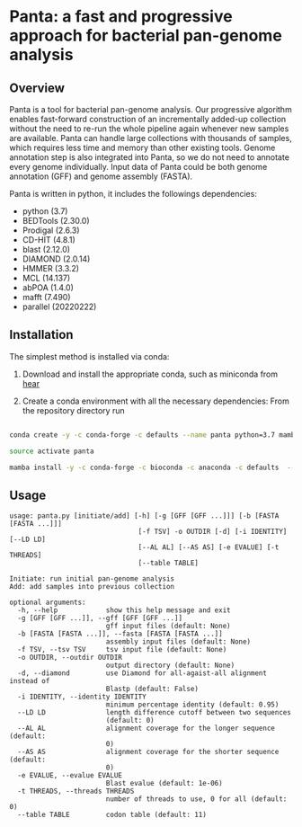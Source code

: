 # Panta: a fast and progressive approach for bacterial pan-genome analysis
## Overview
Panta is a tool for bacterial pan-genome analysis. Our progressive algorithm enables fast-forward construction of an incrementally added-up collection without the need to re-run the whole pipeline again whenever new samples are available. Panta can handle large collections with thousands of samples, which requires less time and memory than other existing tools. Genome annotation step is also integrated into Panta, so we do not need to annotate every genome individually. Input data of Panta could be both genome annotation (GFF) and genome assembly (FASTA).

Panta is written in python, it includes the followings dependencies:
 * python (3.7)
 * BEDTools (2.30.0)
 * Prodigal (2.6.3)
 * CD-HIT (4.8.1)
 * blast (2.12.0)
 * DIAMOND (2.0.14)
 * HMMER (3.3.2)
 * MCL (14.137)
 * abPOA (1.4.0)
 * mafft (7.490)
 * parallel (20220222)


## Installation
The simplest method is installed via conda:

1. Download and install the appropriate conda, such as miniconda from [hear](https://docs.conda.io/en/latest/miniconda.html)
   
   
2. Create a conda environment with all the necessary dependencies: From the repository directory run

```bash

conda create -y -c conda-forge -c defaults --name panta python=3.7 mamba

source activate panta

mamba install -y -c conda-forge -c bioconda -c anaconda -c defaults  --file requirements.txt

```

## Usage
```
usage: panta.py [initiate/add] [-h] [-g [GFF [GFF ...]]] [-b [FASTA [FASTA ...]]]
                                [-f TSV] -o OUTDIR [-d] [-i IDENTITY] [--LD LD]
                                [--AL AL] [--AS AS] [-e EVALUE] [-t THREADS]
                                [--table TABLE]

Initiate: run initial pan-genome analysis
Add: add samples into previous collection

optional arguments:
  -h, --help            show this help message and exit
  -g [GFF [GFF ...]], --gff [GFF [GFF ...]]
                        gff input files (default: None)
  -b [FASTA [FASTA ...]], --fasta [FASTA [FASTA ...]]
                        assembly input files (default: None)
  -f TSV, --tsv TSV     tsv input file (default: None)
  -o OUTDIR, --outdir OUTDIR
                        output directory (default: None)
  -d, --diamond         use Diamond for all-agaist-all alignment instead of
                        Blastp (default: False)
  -i IDENTITY, --identity IDENTITY
                        minimum percentage identity (default: 0.95)
  --LD LD               length difference cutoff between two sequences
                        (default: 0)
  --AL AL               alignment coverage for the longer sequence (default:
                        0)
  --AS AS               alignment coverage for the shorter sequence (default:
                        0)
  -e EVALUE, --evalue EVALUE
                        Blast evalue (default: 1e-06)
  -t THREADS, --threads THREADS
                        number of threads to use, 0 for all (default: 0)
  --table TABLE         codon table (default: 11)
```